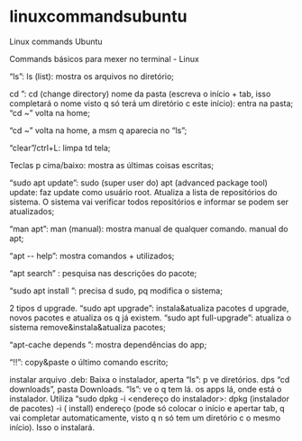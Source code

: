 # linuxcommandsubuntu
Linux commands Ubuntu

Commands básicos para mexer no terminal - Linux

“ls”: ls (list): mostra os arquivos no diretório;

cd <nome da pasta>”: cd (change directory) nome da pasta (escreva o início + tab, isso completará o nome visto q só terá um diretório c este início): entra na pasta;
“cd ~” volta na home;

“cd ~” volta na home, a msm q aparecia no “ls”;

“clear”/ctrl+L: limpa td tela;

Teclas p cima/baixo: mostra as últimas coisas escritas;

“sudo apt update”: sudo (super user do) apt (advanced package tool) update: faz update como usuário root. Atualiza a lista de repositórios do sistema. O sistema vai verificar todos repositórios e informar se podem ser atualizados;

“man apt”: man (manual): mostra manual de qualquer comando. manual do apt;

“apt -- help”: mostra comandos + utilizados;

“apt search” : pesquisa nas descrições do pacote;

“sudo apt install <nome do aplicativo>”: precisa d sudo, pq modifica o sistema;

2 tipos d upgrade. “sudo apt upgrade”: instala&atualiza pacotes d upgrade, novos pacotes e atualiza os q já existem. “sudo apt full-upgrade”: atualiza o sistema remove&instala&atualiza pacotes;

“apt-cache depends <nome do programa>”: mostra dependências do app;

“!!”: copy&paste o último comando escrito;

instalar arquivo .deb: Baixa o instalador, aperta “ls”: p ve diretórios. dps “cd downloads”, pasta Downloads. “ls”: ve o q tem lá. os apps lá, onde está o instalador. Utiliza “sudo dpkg -i <endereço do instalador>: dpkg (instalador de pacotes) -i ( install) endereço (pode só colocar o início e apertar tab, q vai completar automaticamente, visto q n só tem um diretório c o mesmo início). Isso o instalará.
